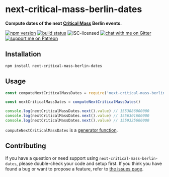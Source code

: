 # next-critical-mass-berlin-dates

**Compute dates of the next [Critical Mass](https://en.wikipedia.org/wiki/Critical_Mass_(cycling)) Berlin events.**

[![npm version](https://img.shields.io/npm/v/next-critical-mass-berlin-dates.svg)](https://www.npmjs.com/package/next-critical-mass-berlin-dates)
[![build status](https://api.travis-ci.org/derhuerst/next-critical-mass-berlin-dates.svg?branch=master)](https://travis-ci.org/derhuerst/next-critical-mass-berlin-dates)
![ISC-licensed](https://img.shields.io/github/license/derhuerst/next-critical-mass-berlin-dates.svg)
[![chat with me on Gitter](https://img.shields.io/badge/chat%20with%20me-on%20gitter-512e92.svg)](https://gitter.im/derhuerst)
[![support me on Patreon](https://img.shields.io/badge/support%20me-on%20patreon-fa7664.svg)](https://patreon.com/derhuerst)


## Installation

```shell
npm install next-critical-mass-berlin-dates
```


## Usage

```js
const computeNextCriticalMassDates = require('next-critical-mass-berlin-dates')

const nextCriticalMassDates = computeNextCriticalMassDates()

console.log(nextCriticalMassDates.next().value) // 1553886000000
console.log(nextCriticalMassDates.next().value) // 1556301600000
console.log(nextCriticalMassDates.next().value) // 1559325600000
```

`computeNextCriticalMassDates` is a [generator function](https://developer.mozilla.org/en-US/docs/Web/JavaScript/Reference/Statements/function*).


## Contributing

If you have a question or need support using `next-critical-mass-berlin-dates`, please double-check your code and setup first. If you think you have found a bug or want to propose a feature, refer to [the issues page](https://github.com/derhuerst/next-critical-mass-berlin-dates/issues).
